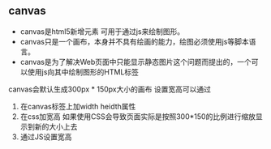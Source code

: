 ## canvas
- canvas是html5新增元素 可用于通过js来绘制图形。
- canvas只是一个画布，本身并不具有绘画的能力，绘图必须使用js等脚本语言。
- canvas是为了解决Web页面中只能显示静态图片这个问题而提出的，一个可以使用js向其中绘制图形的HTML标签

canvas会默认生成300px * 150px大小的画布
设置宽高可以通过
1. 在canvas标签上加width heidth属性
2. 在css加宽高 如果使用CSS会导致页面实际是按照300*150的比例进行缩放显示到新的大小上去
3. 通过JS设置宽高